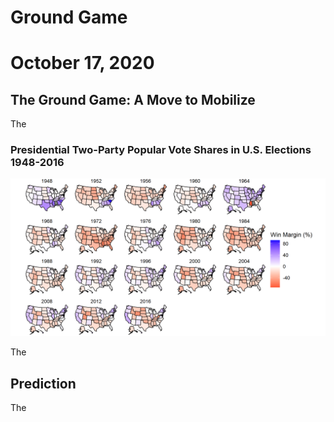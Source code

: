 # Ground Game

# October 17, 2020



## The Ground Game: A Move to Mobilize


The


### Presidential Two-Party Popular Vote Shares in U.S. Elections 1948-2016

![Win Margins](../figures/intro/popvote_win_margin.png)


The



## Prediction


The
